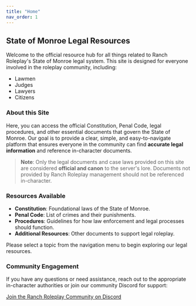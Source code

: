 ```yaml
---
title: "Home"
nav_order: 1
---
```


## State of Monroe Legal Resources

Welcome to the official resource hub for all things related to Ranch Roleplay's State of Monroe legal system. This site is designed for everyone involved in the roleplay community, including:

- Lawmen
- Judges
- Lawyers
- Citizens

### About this Site

Here, you can access the official Constitution, Penal Code, legal procedures, and other essential documents that govern the State of Monroe. Our goal is to provide a clear, simple, and easy-to-navigate platform that ensures everyone in the community can find **accurate legal information** and reference in-character documents.

> **Note**: Only the legal documents and case laws provided on this site are considered **official and canon** to the server's lore. Documents not provided by Ranch Roleplay management should not be referenced in-character.

### Resources Available

- **Constitution**: Foundational laws of the State of Monroe.
- **Penal Code**: List of crimes and their punishments.
- **Procedures**: Guidelines for how law enforcement and legal processes should function.
- **Additional Resources**: Other documents to support legal roleplay.

Please select a topic from the navigation menu to begin exploring our legal resources.

### Community Engagement

If you have any questions or need assistance, reach out to the appropriate in-character authorities or join our community Discord for support:

[Join the Ranch Roleplay Community on Discord](https://discord.com/invite/Sc3Ur4Uxpp)

